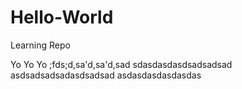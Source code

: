 # Hello-World
Learning Repo

Yo Yo Yo
;fds;d,sa'd,sa'd,sad
sdasdasdasdsadsadsad
asdsadsadsadasdsadsad
asdasdasdasdasdas
